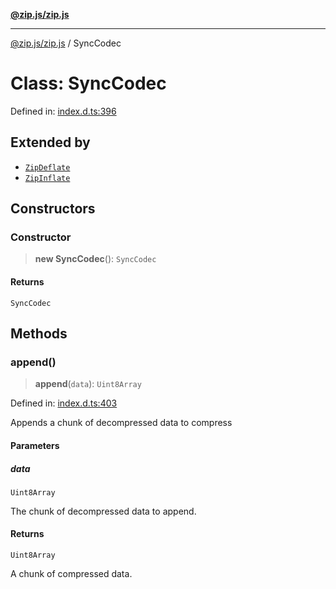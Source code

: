 [**@zip.js/zip.js**](../README.md)

***

[@zip.js/zip.js](../globals.md) / SyncCodec

# Class: SyncCodec

Defined in: [index.d.ts:396](https://github.com/gildas-lormeau/zip.js/blob/71d0cfc32ac4da8ab21f65731cd6bc5601268bd6/index.d.ts#L396)

## Extended by

- [`ZipDeflate`](ZipDeflate.md)
- [`ZipInflate`](ZipInflate.md)

## Constructors

### Constructor

> **new SyncCodec**(): `SyncCodec`

#### Returns

`SyncCodec`

## Methods

### append()

> **append**(`data`): `Uint8Array`

Defined in: [index.d.ts:403](https://github.com/gildas-lormeau/zip.js/blob/71d0cfc32ac4da8ab21f65731cd6bc5601268bd6/index.d.ts#L403)

Appends a chunk of decompressed data to compress

#### Parameters

##### data

`Uint8Array`

The chunk of decompressed data to append.

#### Returns

`Uint8Array`

A chunk of compressed data.
